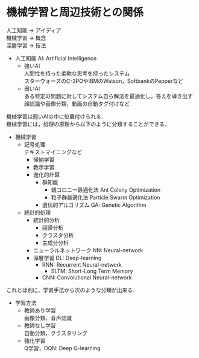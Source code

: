
# 機械学習と周辺技術との関係

人工知能 → アイディア  
機械学習 → 概念  
深層学習 → 技法  

* 人工知能 AI: Artificial Intelligence
  * 強いAI  
    人間性を持った柔軟な思考を持ったシステム  
    スターウォーズのC-3POやIBMのWatson，SoftbankのPepperなど
  * 弱いAI  
    ある特定の問題に対してシステム自ら解法を最適化し，答えを導き出す  
    顔認識や画像分類，動画の自動タグ付けなど

機械学習は弱いAIの中に位置付けられる．  
機械学習には，処理の原理から以下のように分類することができる．  
* 機械学習
  * 記号処理  
    テキストマイニングなど  
    * 帰納学習
    * 教示学習
    * 進化的計算
      * 群知能
        * 蟻コロニー最適化法 Ant Colony Optimization
        * 粒子群最適化法 Particle Swarm Optimization
      * 遺伝的アルゴリズム GA: Genetic Algorithm
  * 統計的処理
    * 統計的分析
      * 回帰分析
      * クラスタ分析
      * 主成分分析
    * ニューラルネットワーク NN: Neural-network
    * 深層学習 DL: Deep-learning
      * RNN: Recurrent Neural-network
        * SLTM: Short-Long Term Memory
      * CNN: Convolutional Neural-network

これとは別に，学習手法から次のような分類が出来る．
* 学習方法
  * 教師あり学習  
    画像分類，音声認識
  * 教師なし学習  
    自動分類，クラスタリング
  * 強化学習  
    Q学習，DQN: Deep Q-learning
